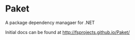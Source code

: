 Paket
=====

A package dependency managaer for .NET

Initial docs can be found at http://fsprojects.github.io/Paket/